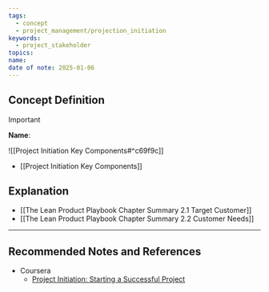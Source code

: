 ```yaml
---
tags:
  - concept
  - project_management/projection_initiation
keywords:
  - project_stakeholder
topics: 
name: 
date of note: 2025-01-06
---
```


## Concept Definition

>[!important]
>**Name**: 

![[Project Initiation Key Components#^c69f9c]]

- [[Project Initiation Key Components]]



## Explanation


- [[The Lean Product Playbook Chapter Summary 2.1 Target Customer]]
- [[The Lean Product Playbook Chapter Summary 2.2 Customer Needs]]




-----------
##  Recommended Notes and References

- Coursera
	- [Project Initiation: Starting a Successful Project](https://www.coursera.org/learn/project-initiation-google/home/welcome)
